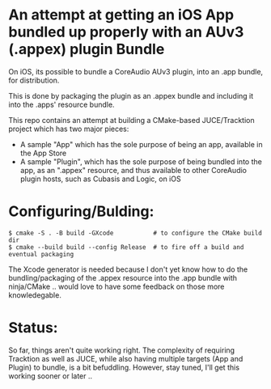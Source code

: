 # An attempt at getting an iOS App bundled up properly with an AUv3 (.appex) plugin Bundle


On iOS, its possible to bundle a CoreAudio AUv3 plugin, into an .app bundle, for distribution.  

This is done by packaging the plugin as an .appex bundle and including it into the .apps' resource bundle.

This repo contains an attempt at building a CMake-based JUCE/Tracktion project which has two major pieces:

* A sample "App" which has the sole purpose of being an app, available in the App Store
* A sample "Plugin", which has the sole purpose of being bundled into the app, as an ".appex" resource, and thus available to other CoreAudio plugin hosts, such as Cubasis and Logic, on iOS

# Configuring/Bulding:

	$ cmake -S . -B build -GXcode			# to configure the CMake build dir
	$ cmake --build build --config Release	# to fire off a build and eventual packaging

The Xcode generator is needed because I don't yet know how to do the bundling/packaging of the .appex resource into the .app bundle with ninja/CMake .. would love to have some feedback on those more knowledegable.

# Status:

So far, things aren't quite working right.  The complexity of requiring Tracktion as well as JUCE, while also having multiple targets (App and Plugin) to bundle, is a bit befuddling.  However, stay tuned, I'll get this working sooner or later ..

